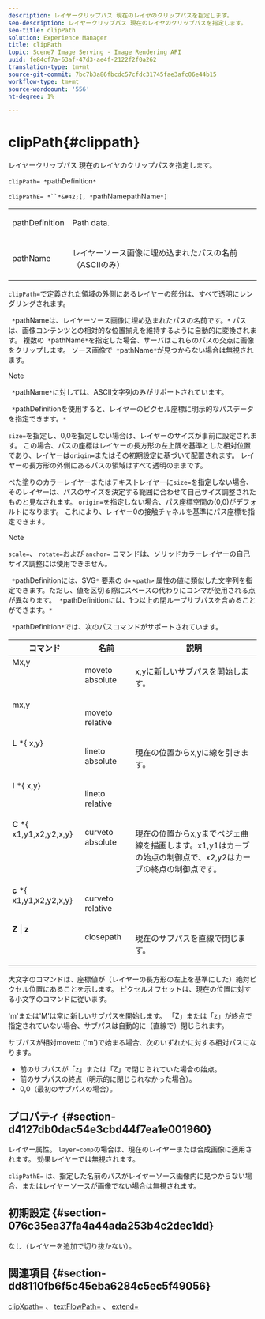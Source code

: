 ```yaml
---
description: レイヤークリップパス 現在のレイヤのクリップパスを指定します。
seo-description: レイヤークリップパス 現在のレイヤのクリップパスを指定します。
seo-title: clipPath
solution: Experience Manager
title: clipPath
topic: Scene7 Image Serving - Image Rendering API
uuid: fe84cf7a-63af-47d3-ae4f-2122f2f0a262
translation-type: tm+mt
source-git-commit: 7bc7b3a86fbcdc57cfdc31745fae3afc06e44b15
workflow-type: tm+mt
source-wordcount: '556'
ht-degree: 1%

---
```



# clipPath{#clippath}

レイヤークリップパス 現在のレイヤのクリップパスを指定します。

`clipPath= *`pathDefinition`*`

`clipPathE= *``*&#42;[, *`pathNamepathName`*]`

<table id="simpletable_275E2A5FAB804C6388BD110D2ACA3C82"> 
 <tr class="strow"> 
  <td class="stentry"> <p><span class="codeph"> <span class="varname"> pathDefinition</span> </span> </p> </td> 
  <td class="stentry"> <p>Path data. </p></td> 
 </tr> 
 <tr class="strow"> 
  <td class="stentry"> <p><span class="codeph"> <span class="varname"> pathName</span></span> </p> </td> 
  <td class="stentry"> <p>レイヤーソース画像に埋め込まれたパスの名前（ASCIIのみ） </p></td> 
 </tr> 
</table>

`clipPath=`で定義された領域の外側にあるレイヤーの部分は、すべて透明にレンダリングされます。

` *`pathNameは、レイヤーソース画像に埋め込まれたパスの名前です。`*` パスは、画像コンテンツとの相対的な位置揃えを維持するように自動的に変換されます。 複数の` *`pathName`*`を指定した場合、サーバはこれらのパスの交点に画像をクリップします。 ソース画像で` *`pathName`*`が見つからない場合は無視されます。

>[!NOTE]
>
>` *`pathName`*`に対しては、ASCII文字列のみがサポートされています。

` *`pathDefinitionを使用すると、レイヤーのピクセル座標に明示的なパスデータを指定できます。`*` 

`size=`を指定し、0,0を指定しない場合は、レイヤーのサイズが事前に設定されます。 この場合、パスの座標はレイヤーの長方形の左上隅を基準とした相対位置であり、レイヤーは`origin=`またはその初期設定に基づいて配置されます。 レイヤーの長方形の外側にあるパスの領域はすべて透明のままです。

べた塗りのカラーレイヤーまたはテキストレイヤーに`size=`を指定しない場合、そのレイヤーは、パスのサイズを決定する範囲に合わせて自己サイズ調整されたものと見なされます。 `origin=`を指定しない場合、パス座標空間の(0,0)がデフォルトになります。 これにより、レイヤー0の接触チャネルを基準にパス座標を指定できます。

>[!NOTE]
>
>`scale=`、 `rotate=`および `anchor=` コマンドは、ソリッドカラーレイヤーの自己サイズ調整には使用できません。

` *`pathDefinitionには、SVG`*` 要素の `d=`  `<path>` 属性の値に類似した文字列を指定できます。ただし、値を区切る際にスペースの代わりにコンマが使用される点が異なります。` *`pathDefinitionには、1つ以上の閉ループサブパスを含めることができます。`*` 

` *`pathDefinition`*`では、次のパスコマンドがサポートされています。

<table id="table_A74DD7A48B1C417D9D4BA46BECEAB981"> 
 <thead> 
  <tr> 
   <th class="entry"> <b> コマンド</b> </th> 
   <th class="entry"> <b> 名前</b> </th> 
   <th class="entry"> <b> 説明</b> </th> 
  </tr> 
 </thead>
 <tbody> 
  <tr valign="top"> 
   <td> <b> </b> <span class="varname"> Mx,y</span> </td> 
   <td> <p> moveto absolute </p> </td> 
   <td> <p> x,yに新しいサブパスを開始します。 </p> </td> 
  </tr> 
  <tr valign="top"> 
   <td> <b> </b> <span class="varname"> mx,y</span> </td> 
   <td> <p> moveto relative </p> </td> 
  </tr> 
  <tr valign="top"> 
   <td> <b> L</b> *{<span class="varname"> x,y</span>} </td> 
   <td> <p> lineto absolute </p> </td> 
   <td> <p> 現在の位置からx,yに線を引きます。 </p> </td> 
  </tr> 
  <tr valign="top"> 
   <td> <b> l</b> *{<span class="varname"> x,y</span>} </td> 
   <td> <p> lineto relative </p> </td> 
  </tr> 
  <tr valign="top"> 
   <td> <b> C</b> *{<span class="varname"> x1,y1,x2,y2,x,y</span>} </td> 
   <td> <p> curveto absolute </p> </td> 
   <td> <p> 現在の位置からx,yまでベジェ曲線を描画します。x1,y1はカーブの始点の制御点で、x2,y2はカーブの終点の制御点です。 </p> </td> 
  </tr> 
  <tr valign="top"> 
   <td> <b> c</b> *{<span class="varname"> x1,y1,x2,y2,x,y</span>} </td> 
   <td> <p> curveto relative </p> </td> 
  </tr> 
  <tr valign="top"> 
   <td> <b> Z</b> |  <b>z</b> </td> 
   <td> <p> closepath </p> </td> 
   <td> <p> 現在のサブパスを直線で閉じます。 </p> </td> 
  </tr> 
 </tbody> 
</table>

大文字のコマンドは、座標値が（レイヤーの長方形の左上を基準にした）絶対ピクセル位置にあることを示します。 ピクセルオフセットは、現在の位置に対する小文字のコマンドに従います。

&#39;m&#39;または&#39;M&#39;は常に新しいサブパスを開始します。 「Z」または「z」が終点で指定されていない場合、サブパスは自動的に（直線で）閉じられます。

サブパスが相対moveto (&#39;m&#39;)で始まる場合、次のいずれかに対する相対パスになります。

* 前のサブパスが「z」または「Z」で閉じられていた場合の始点。
* 前のサブパスの終点（明示的に閉じられなかった場合）。
* 0,0（最初のサブパスの場合）。

## プロパティ {#section-d4127db0dac54e3cbd44f7ea1e001960}

レイヤー属性。 `layer=comp`の場合は、現在のレイヤーまたは合成画像に適用されます。 効果レイヤーでは無視されます。

`clipPathE=` は、指定した名前のパスがレイヤーソース画像内に見つからない場合、またはレイヤーソースが画像でない場合は無視されます。

## 初期設定 {#section-076c35ea37fa4a44ada253b4c2dec1dd}

なし（レイヤーを追加で切り抜かない）。

## 関連項目 {#section-dd8110fb6f5c45eba6284c5ec5f49056}

[clipXpath=](../../../../../is-api/http-ref/image-serving-api-ref/c-http-protocol-reference/c-command-reference/r-clipxpath.md#reference-17e5e4da3e044943af8f963f58a45f53) 、 [textFlowPath=](../../../../../is-api/http-ref/image-serving-api-ref/c-http-protocol-reference/c-command-reference/r-textflowpath.md#reference-0b8d9493d71342f0b6a64a6d221584ef) 、 [extend=](../../../../../is-api/http-ref/image-serving-api-ref/c-http-protocol-reference/c-command-reference/r-extend.md#reference-7e9156beb285459d830e2d56782a74ac)
